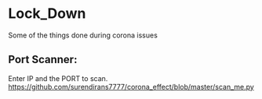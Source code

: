 # Lock_Down
Some of the things done during corona issues




Port Scanner:
-------------
Enter IP and the PORT to scan.
https://github.com/surendirans7777/corona_effect/blob/master/scan_me.py
